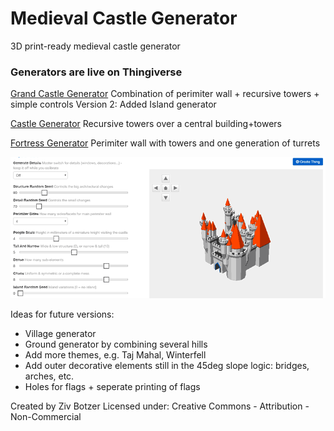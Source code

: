 # Medieval Castle Generator

3D print-ready medieval castle generator

### Generators are live on Thingiverse

[Grand Castle Generator](http://www.thingiverse.com/thing:1682427)
Combination of perimiter wall + recursive towers + simple controls
Version 2: Added Island generator

[Castle Generator](http://www.thingiverse.com/thing:1612651)
Recursive towers over a central building+towers

[Fortress Generator](http://www.thingiverse.com/thing:1639567)
Perimiter wall with towers and one generation of turrets

<img
  src="/sample-images/Castle-Anim-Interface.gif"
  alt="Screenshots from Thingiverse customizer"
  title="Screenshots from Thingiverse customizer">

Ideas for future versions:

-  Village generator
-  Ground generator by combining several hills
-  Add more themes, e.g. Taj Mahal, Winterfell
-  Add outer decorative elements still in the 45deg slope logic: bridges, arches, etc.
-  Holes for flags + seperate printing of flags

Created by Ziv Botzer
Licensed under: Creative Commons - Attribution - Non-Commercial
